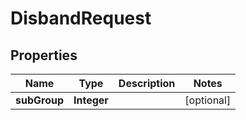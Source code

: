 

# DisbandRequest


## Properties

| Name | Type | Description | Notes |
|------------ | ------------- | ------------- | -------------|
|**subGroup** | **Integer** |  |  [optional] |



